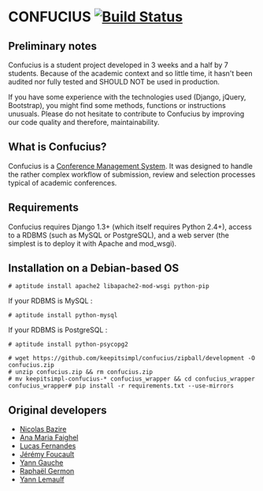 CONFUCIUS [![Build Status](https://secure.travis-ci.org/keepitsimpl/confucius.png?branch=development)](http://travis-ci.org/keepitsimpl/confucius)
=================================================================================================================================================

Preliminary notes
-----------------

Confucius is a student project developed in 3 weeks and a half by 7 students.
Because of the academic context and so little time, it hasn't been audited nor
fully tested and SHOULD NOT be used in production.


If you have some experience with the technologies used (Django, jQuery, Bootstrap), you might find some methods, functions or instructions unusuals.
Please do not hesitate to contribute to Confucius by improving our code quality and therefore, maintainability.


What is Confucius?
------------------

Confucius is a [Conference Management System](https://en.wikipedia.org/wiki/Conference_management_system).
It was designed to handle the rather complex workflow of submission, review
and selection processes typical of academic conferences.

Requirements
------------

Confucius requires Django 1.3+ (which itself requires Python 2.4+), access to a RDBMS (such as MySQL or PostgreSQL), and a
web server (the simplest is to deploy it with Apache and mod\_wsgi).

Installation on a Debian-based OS
------------

    # aptitude install apache2 libapache2-mod-wsgi python-pip

If your RDBMS is MySQL :

    # aptitude install python-mysql

If your RDBMS is PostgreSQL :

    # aptitude install python-psycopg2

    # wget https://github.com/keepitsimpl/confucius/zipball/development -O confucius.zip
    # unzip confucius.zip && rm confucius.zip
    # mv keepitsimpl-confucius-* confucius_wrapper && cd confucius_wrapper
    confucius_wrapper# pip install -r requirements.txt --use-mirrors

Original developers
-------------------

- [Nicolas Bazire](/nbazire)
- [Ana Maria Faighel](/anouchka)
- [Lucas Fernandes](/lferna05)
- [Jérémy Foucault](/jfouca)
- [Yann Gauche](/yanng)
- [Raphaël Germon](/rgermon)
- [Yann Lemaulf](/ylemaulf)
